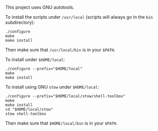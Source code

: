 This project uses GNU autotools.

To install the scripts under `/usr/local` (scripts will always go in the
`bin` subdirectory):

    ./configure
    make
    make install

Then make sure that `/usr/local/bin` is in your `$PATH`.

To install under `$HOME/local`:

    ./configure --prefix="$HOME/local"
    make
    make install

To install using GNU `stow` under `$HOME/local`:

    ./configure --prefix="$HOME/local/stow/shell-toolbox"
    make
    make install
    cd "$HOME/local/stow"
    stow shell-toolbox

Then make sure that `$HOME/local/bin` is in your `$PATH`.
